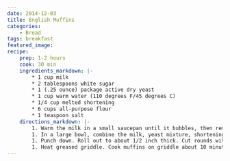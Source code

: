 ```yaml
---
date: 2014-12-03
title: English Muffins
categories:
    - Bread
tags: breakfast
featured_image: 
recipe:
    prep: 1-2 hours
    cook: 30 min
    ingredients_markdown: |-
        * 1 cup milk
        * 2 tablespoons white sugar
        * 1 (.25 ounce) package active dry yeast
        * 1 cup warm water (110 degrees F/45 degrees C)
        * 1/4 cup melted shortening
        * 6 cups all-purpose flour
        * 1 teaspoon salt
    directions_markdown: |-
        1. Warm the milk in a small saucepan until it bubbles, then remove from heat. Mix in the sugar, stirring until dissolved. Let cool until lukewarm. In a small bowl, dissolve yeast in warm water. Let stand until creamy, about 10 minutes.
        1. In a large bowl, combine the milk, yeast mixture, shortening and 3 cups flour. Beat until smooth. Add salt and rest of flour, or enough to make a soft dough. Knead. Place in greased bowl, cover, and let rise.
        1. Punch down. Roll out to about 1/2 inch thick. Cut rounds with biscuit cutter, drinking glass, or empty tuna can. Sprinkle waxed paper with cornmeal and set the rounds on this to rise. Dust tops of muffins with cornmeal also. Cover and let rise 1/2 hour.
        1. Heat greased griddle. Cook muffins on griddle about 10 minutes on each side on medium heat. Keep baked muffins in a warm oven until all have been cooked. Allow to cool and place in plastic bags for storage. To use, split and toast. Great with orange butter, or cream cheese and jam.
---
```

